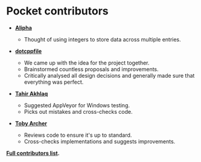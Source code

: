 Pocket contributors
===================

* **[Alipha](https://github.com/alipha)**

  * Thought of using integers to store data across multiple entries.

* **[dotcppfile](https://github.com/dotcppfile)**

  * We came up with the idea for the project together.
  * Brainstormed countless proposals and improvements.
  * Critically analysed all design decisions and generally made sure that everything was perfect.

* **[Tahir Akhlaq](https://github.com/takhlaq)**

  * Suggested AppVeyor for Windows testing.
  * Picks out mistakes and cross-checks code.

* **[Toby Archer](https://github.com/mnzt)**

  * Reviews code to ensure it's up to standard.
  * Cross-checks implementations and suggests improvements.

**[Full contributors list](https://github.com/libeclipse/pocket/contributors).**
